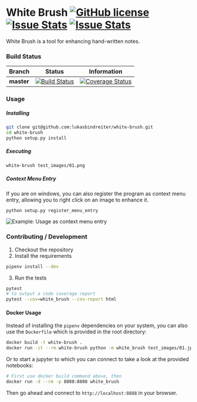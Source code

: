 # White Brush [![GitHub license](http://img.shields.io/badge/license-MIT-blue.svg?style=flat-square)](https://github.com/lukasbindreiter/white-brush/blob/master/LICENSE) [![Issue Stats](http://issuestats.com/github/lukasbindreiter/white-brush/badge/pr?style=flat-square)](http://issuestats.com/github/lukasbindreiter/white-brush) [![Issue Stats](http://issuestats.com/github/lukasbindreiter/white-brush/badge/issue?style=flat-square)](http://issuestats.com/github/lukasbindreiter/white-brush)

White Brush is a tool for enhancing hand-written notes.

### Build Status  

| Branch        | Status        | Information |
| ------------- | --------------| ------- |
| **master**        | [![Build Status](https://img.shields.io/travis/lukasbindreiter/white-brush/master.svg?style=flat-square)](https://travis-ci.org/lukasbindreiter/white-brush) | [![Coverage Status](https://img.shields.io/coveralls/lukasbindreiter/white-brush/master.svg?style=flat-square)](https://coveralls.io/github/lukasbindreiter/white-brush?branch=master) |

### Usage
##### Installing

```bash
git clone git@github.com:lukasbindreiter/white-brush.git
cd white-brush
python setup.py install
```
##### Executing

```bash
white-brush test_images/01.png
```
##### Context Menu Entry
If you are on windows, you can also register the program as context menu entry,
allowing you to right click on an image to enhance it.
```bash
python setup.py register_menu_entry
```
![Example: Usage as context menu entry](https://i.imgur.com/6vTAEKz.gif)

### Contributing / Development
1. Checkout the repository
2. Install the requirements
```bash
pipenv install --dev
```
3. Run the tests
```bash
pytest
# to output a code coverage report
pytest --cov=white_brush --cov-report html
```

#### Docker Usage
Instead of installing the `pipenv` dependencies on your system,
you can also use the `Dockerfile` which is provided in the root directory:

```bash
docker build -t white-brush .
docker run -it --rm white-brush python -m white_brush test_images/01.jpg 01_enhanced.jpg
```

Or to start a jupyter to which you can connect to take a look at the provided notebooks:
```bash
# First use docker build command above, then
docker run -d --rm -p 8888:8888 white_brush
```
Then go ahead and connect to `http://localhost:8888` in your browser.

